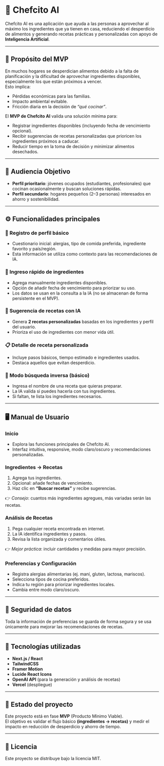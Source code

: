 # 🍳 Chefcito AI

Chefcito AI es una aplicación que ayuda a las personas a aprovechar al máximo los ingredientes que ya tienen en casa, reduciendo el desperdicio de alimentos y generando recetas prácticas y personalizadas con apoyo de **Inteligencia Artificial**.

---

## 🌟 Propósito del MVP

En muchos hogares se desperdician alimentos debido a la falta de planificación y la dificultad de aprovechar ingredientes disponibles, especialmente los que están próximos a vencer.  
Esto implica:

- Pérdidas económicas para las familias.  
- Impacto ambiental evitable.  
- Fricción diaria en la decisión de *“qué cocinar”*.  

El **MVP de Chefcito AI** valida una solución mínima para:  

- Registrar ingredientes disponibles (incluyendo fecha de vencimiento opcional).  
- Recibir sugerencias de recetas personalizadas que prioricen los ingredientes próximos a caducar.  
- Reducir tiempo en la toma de decisión y minimizar alimentos desechados.  

---

## 🎯 Audiencia Objetivo

- **Perfil prioritario**: jóvenes ocupados (estudiantes, profesionales) que cocinan ocasionalmente y buscan soluciones rápidas.  
- **Perfil secundario**: hogares pequeños (2–3 personas) interesados en ahorro y sostenibilidad.  

---

## ⚙️ Funcionalidades principales

### 👤 Registro de perfil básico
- Cuestionario inicial: alergias, tipo de comida preferida, ingrediente favorito y país/región.  
- Esta información se utiliza como contexto para las recomendaciones de IA.  

### 🥕 Ingreso rápido de ingredientes
- Agrega manualmente ingredientes disponibles.  
- Opción de añadir fecha de vencimiento para priorizar su uso.  
- Los datos se usan en la consulta a la IA (no se almacenan de forma persistente en el MVP).  

### 🤖 Sugerencia de recetas con IA
- Genera **2 recetas personalizadas** basadas en los ingredientes y perfil del usuario.  
- Prioriza el uso de ingredientes con menor vida útil.  

### 📋 Detalle de receta personalizada
- Incluye pasos básicos, tiempo estimado e ingredientes usados.  
- Destaca aquellos que evitan desperdicio.  

### 🔎 Modo búsqueda inversa (básico)
- Ingresa el nombre de una receta que quieras preparar.  
- La IA valida si puedes hacerla con tus ingredientes.  
- Si faltan, te lista los ingredientes necesarios.  

---

## 🖥️ Manual de Usuario

### Inicio
- Explora las funciones principales de Chefcito AI.  
- Interfaz intuitiva, responsive, modo claro/oscuro y recomendaciones personalizadas.  

### Ingredientes → Recetas
1. Agrega tus ingredientes.  
2. Opcional: añade fechas de vencimiento.  
3. Haz clic en **“Buscar recetas”** y recibe sugerencias.  

👉 *Consejo*: cuantos más ingredientes agregues, más variadas serán las recetas.  

### Análisis de Recetas
1. Pega cualquier receta encontrada en internet.  
2. La IA identifica ingredientes y pasos.  
3. Revisa la lista organizada y comentarios útiles.  

👉 *Mejor práctica*: incluir cantidades y medidas para mayor precisión.  

### Preferencias y Configuración
- Registra alergias alimentarias (ej. maní, gluten, lactosa, mariscos).  
- Selecciona tipos de cocina preferidos.  
- Indica tu región para priorizar ingredientes locales.  
- Cambia entre modo claro/oscuro.  

---

## 🔐 Seguridad de datos
Toda la información de preferencias se guarda de forma segura y se usa únicamente para mejorar las recomendaciones de recetas.  

---

## 🚀 Tecnologías utilizadas
- **Next.js / React**  
- **TailwindCSS**  
- **Framer Motion**  
- **Lucide React Icons**  
- **OpenAI API** (para la generación y análisis de recetas)
- **Vercel** (despliegue)  

---

## 📌 Estado del proyecto
Este proyecto está en fase **MVP** (Producto Mínimo Viable).  
El objetivo es validar el flujo básico **(ingredientes → recetas)** y medir el impacto en reducción de desperdicio y ahorro de tiempo.  

---

## 📜 Licencia
Este proyecto se distribuye bajo la licencia MIT.  
